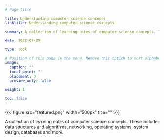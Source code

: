```yaml
---
# Page title

title: Understanding computer science concepts
linktitle: Understanding computer science concepts

summary: A collection of learning notes of computer science concepts. These include data structures and algorithms, networking, operating systems, system design, databases and more.

date: 2022-07-29

type: book

# Position of this page in the menu. Remove this option to sort alphabetically.
image:
  caption: ""
  focal_point: ""
  placement: 0
  preview_only: false

weight: 1

toc: false
---
```


{{< figure src="featured.png" width="500px" title="" >}}

A collection of learning notes of computer science concepts. These include data structures and algorithms, networking, operating systems, system design, databases and more.

<!-- {{< list_children >}} -->
